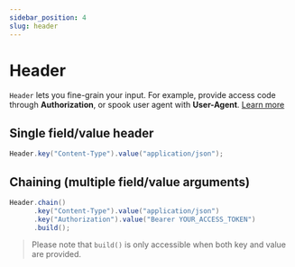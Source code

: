 ```yaml
---
sidebar_position: 4
slug: header
---
```


# Header

`Header` lets you fine-grain your input. For example, provide access code through **Authorization**,
or spook user agent with **User-Agent**. [Learn more](https://developer.mozilla.org/en-US/docs/Web/HTTP/Headers)

## Single field/value header

```java
Header.key("Content-Type").value("application/json");
```

## Chaining (multiple field/value arguments)

```java
Header.chain()
      .key("Content-Type").value("application/json")
      .key("Authorization").value("Bearer YOUR_ACCESS_TOKEN")
      .build();
```

> Please note that `build()` is only accessible when both key and value are provided.